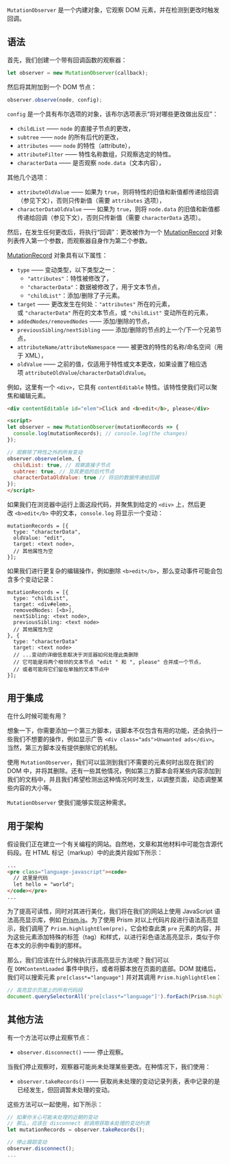 ```toc
```


`MutationObserver` 是一个内建对象，它观察 DOM 元素，并在检测到更改时触发回调。

## 语法

首先，我们创建一个带有回调函数的观察器：

```js
let observer = new MutationObserver(callback);
```

然后将其附加到一个 DOM 节点：

```js
observer.observe(node, config);
```

`config` 是一个具有布尔选项的对象，该布尔选项表示“将对哪些更改做出反应”：
- `childList` —— `node` 的直接子节点的更改，
- `subtree` —— `node` 的所有后代的更改，
- `attributes` —— `node` 的特性（attribute），
- `attributeFilter` —— 特性名称数组，只观察选定的特性。
- `characterData` —— 是否观察 `node.data`（文本内容），

其他几个选项：
- `attributeOldValue` —— 如果为 `true`，则将特性的旧值和新值都传递给回调（参见下文），否则只传新值（需要 `attributes` 选项），
- `characterDataOldValue` —— 如果为 `true`，则将 `node.data` 的旧值和新值都传递给回调（参见下文），否则只传新值（需要 `characterData` 选项）。

然后，在发生任何更改后，将执行“回调”：更改被作为一个 [MutationRecord](https://dom.spec.whatwg.org/#mutationrecord) 对象列表传入第一个参数，而观察器自身作为第二个参数。

[MutationRecord](https://dom.spec.whatwg.org/#mutationrecord) 对象具有以下属性：

- `type` —— 变动类型，以下类型之一：
    - `"attributes"`：特性被修改了，
    - `"characterData"`：数据被修改了，用于文本节点，
    - `"childList"`：添加/删除了子元素。
- `target` —— 更改发生在何处：`"attributes"` 所在的元素，或 `"characterData"` 所在的文本节点，或 `"childList"` 变动所在的元素，
- `addedNodes/removedNodes` —— 添加/删除的节点，
- `previousSibling/nextSibling` —— 添加/删除的节点的上一个/下一个兄弟节点，
- `attributeName/attributeNamespace` —— 被更改的特性的名称/命名空间（用于 XML），
- `oldValue` —— 之前的值，仅适用于特性或文本更改，如果设置了相应选项 `attributeOldValue`/`characterDataOldValue`。

例如，这里有一个 `<div>`，它具有 `contentEditable` 特性。该特性使我们可以聚焦和编辑元素。

```html
<div contentEditable id="elem">Click and <b>edit</b>, please</div>

<script>
let observer = new MutationObserver(mutationRecords => {
  console.log(mutationRecords); // console.log(the changes)
});

// 观察除了特性之外的所有变动
observer.observe(elem, {
  childList: true, // 观察直接子节点
  subtree: true, // 及其更低的后代节点
  characterDataOldValue: true // 将旧的数据传递给回调
});
</script>
```

如果我们在浏览器中运行上面这段代码，并聚焦到给定的 `<div>` 上，然后更改 `<b>edit</b>` 中的文本，`console.log` 将显示一个变动：

```
mutationRecords = [{
  type: "characterData",
  oldValue: "edit",
  target: <text node>,
  // 其他属性为空
}];
```

如果我们进行更复杂的编辑操作，例如删除 `<b>edit</b>`，那么变动事件可能会包含多个变动记录：

```
mutationRecords = [{
  type: "childList",
  target: <div#elem>,
  removedNodes: [<b>],
  nextSibling: <text node>,
  previousSibling: <text node>
  // 其他属性为空
}, {
  type: "characterData"
  target: <text node>
  // ...变动的详细信息取决于浏览器如何处理此类删除
  // 它可能是将两个相邻的文本节点 "edit " 和 ", please" 合并成一个节点，
  // 或者可能将它们留在单独的文本节点中
}];
```


## 用于集成

在什么时候可能有用？

想象一下，你需要添加一个第三方脚本，该脚本不仅包含有用的功能，还会执行一些我们不想要的操作，例如显示广告 `<div class="ads">Unwanted ads</div>`。当然，第三方脚本没有提供删除它的机制。

使用 `MutationObserver`，我们可以监测到我们不需要的元素何时出现在我们的 DOM 中，并将其删除。还有一些其他情况，例如第三方脚本会将某些内容添加到我们的文档中，并且我们希望检测出这种情况何时发生，以调整页面，动态调整某些内容的大小等。

`MutationObserver` 使我们能够实现这种需求。

## 用于架构

假设我们正在建立一个有关编程的网站。自然地，文章和其他材料中可能包含源代码段。在 HTML 标记（markup）中的此类片段如下所示：

```html
...
<pre class="language-javascript"><code>
  // 这里是代码
  let hello = "world";
</code></pre>
...
```

为了提高可读性，同时对其进行美化，我们将在我们的网站上使用 JavaScript 语法高亮显示库，例如 [Prism.js](https://prismjs.com/)。为了使用 Prism 对以上代码片段进行语法高亮显示，我们调用了 `Prism.highlightElem(pre)`，它会检查此类 `pre` 元素的内容，并为这些元素添加特殊的标签（tag）和样式，以进行彩色语法高亮显示，类似于你在本文的示例中看到的那样。

那么，我们应该在什么时候执行该高亮显示方法呢？我们可以在 `DOMContentLoaded` 事件中执行，或者将脚本放在页面的底部。DOM 就绪后，我们可以搜索元素 `pre[class*="language"]` 并对其调用 `Prism.highlightElem`：

```js
// 高亮显示页面上的所有代码段
document.querySelectorAll('pre[class*="language"]').forEach(Prism.highlightElem);
```


## 其他方法

有一个方法可以停止观察节点：
- `observer.disconnect()` —— 停止观察。

当我们停止观察时，观察器可能尚未处理某些更改。在种情况下，我们使用：
- `observer.takeRecords()` —— 获取尚未处理的变动记录列表，表中记录的是已经发生，但回调暂未处理的变动。

这些方法可以一起使用，如下所示：

```js
// 如果你关心可能未处理的近期的变动
// 那么，应该在 disconnect 前调用获取未处理的变动列表
let mutationRecords = observer.takeRecords();

// 停止跟踪变动
observer.disconnect();
...
```


















